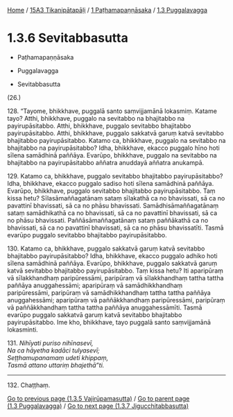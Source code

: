 
[Home](/) / [15A3 Tikanipātapāḷi](../../../15A3.md) / [1 Paṭhamapaṇṇāsaka](../../1.md) / [1.3 Puggalavagga](../1.3.md)

# 1.3.6 Sevitabbasutta

* Paṭhamapaṇṇāsaka

* Puggalavagga

* Sevitabbasutta

(26.)

128\. “Tayome, bhikkhave, puggalā santo saṃvijjamānā lokasmiṃ. Katame tayo? Atthi, bhikkhave, puggalo na sevitabbo na bhajitabbo na payirupāsitabbo. Atthi, bhikkhave, puggalo sevitabbo bhajitabbo payirupāsitabbo. Atthi, bhikkhave, puggalo sakkatvā garuṃ katvā sevitabbo bhajitabbo payirupāsitabbo. Katamo ca, bhikkhave, puggalo na sevitabbo na bhajitabbo na payirupāsitabbo? Idha, bhikkhave, ekacco puggalo hīno hoti sīlena samādhinā paññāya. Evarūpo, bhikkhave, puggalo na sevitabbo na bhajitabbo na payirupāsitabbo aññatra anuddayā aññatra anukampā.

129\. Katamo ca, bhikkhave, puggalo sevitabbo bhajitabbo payirupāsitabbo? Idha, bhikkhave, ekacco puggalo sadiso hoti sīlena samādhinā paññāya. Evarūpo, bhikkhave, puggalo sevitabbo bhajitabbo payirupāsitabbo. Taṃ kissa hetu? Sīlasāmaññagatānaṃ sataṃ sīlakathā ca no bhavissati, sā ca no pavattinī bhavissati, sā ca no phāsu bhavissati. Samādhisāmaññagatānaṃ sataṃ samādhikathā ca no bhavissati, sā ca no pavattinī bhavissati, sā ca no phāsu bhavissati. Paññāsāmaññagatānaṃ sataṃ paññākathā ca no bhavissati, sā ca no pavattinī bhavissati, sā ca no phāsu bhavissatīti. Tasmā evarūpo puggalo sevitabbo bhajitabbo payirupāsitabbo.

130\. Katamo ca, bhikkhave, puggalo sakkatvā garuṃ katvā sevitabbo bhajitabbo payirupāsitabbo? Idha, bhikkhave, ekacco puggalo adhiko hoti sīlena samādhinā paññāya. Evarūpo, bhikkhave, puggalo sakkatvā garuṃ katvā sevitabbo bhajitabbo payirupāsitabbo. Taṃ kissa hetu? Iti aparipūraṃ vā sīlakkhandhaṃ paripūressāmi, paripūraṃ vā sīlakkhandhaṃ tattha tattha paññāya anuggahessāmi; aparipūraṃ vā samādhikkhandhaṃ paripūressāmi, paripūraṃ vā samādhikkhandhaṃ tattha tattha paññāya anuggahessāmi; aparipūraṃ vā paññākkhandhaṃ paripūressāmi, paripūraṃ vā paññākkhandhaṃ tattha tattha paññāya anuggahessāmīti. Tasmā evarūpo puggalo sakkatvā garuṃ katvā sevitabbo bhajitabbo payirupāsitabbo. Ime kho, bhikkhave, tayo puggalā santo saṃvijjamānā lokasminti.

131\. _Nihīyati puriso nihīnasevī,_  
_Na ca hāyetha kadāci tulyasevī;_  
_Seṭṭhamupanamaṃ udeti khippaṃ,_  
_Tasmā attano uttariṃ bhajethā”ti._  


---

132\. Chaṭṭhaṃ.



[Go to previous page (1.3.5 Vajirūpamasutta)](1.3.5.md) / [Go to parent page (1.3 Puggalavagga)](../1.3.md) / [Go to next page (1.3.7 Jigucchitabbasutta)](1.3.7.md)


